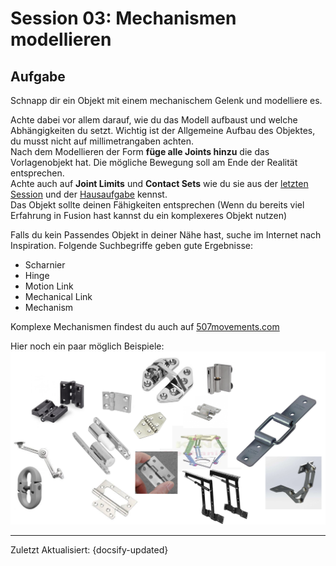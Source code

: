 # Session 03: Mechanismen modellieren 

## Aufgabe 

Schnapp dir ein Objekt mit einem mechanischem Gelenk und modelliere es. 

Achte dabei vor allem darauf, wie du das Modell aufbaust und welche Abhängigkeiten du setzt. 
Wichtig ist der Allgemeine Aufbau des Objektes, du musst nicht auf millimetrangaben achten.  
Nach dem Modellieren der Form **füge alle Joints hinzu** die das Vorlagenobjekt hat. Die mögliche Bewegung soll am Ende der Realität entsprechen.  
Achte auch auf **Joint Limits** und **Contact Sets** wie du sie aus der [letzten Session](/CAD2/CAD2_Session02.md) und der [Hausaufgabe](/CAD2/CAD2_Session02?id=homework) kennst.  
Das Objekt sollte deinen Fähigkeiten entsprechen (Wenn du bereits viel Erfahrung in Fusion hast kannst du ein komplexeres Objekt nutzen)

Falls du kein Passendes Objekt in deiner Nähe hast, suche im Internet nach Inspiration. Folgende Suchbegriffe geben gute Ergebnisse: 
- Scharnier
- Hinge 
- Motion Link 
- Mechanical Link 
- Mechanism 

Komplexe Mechanismen findest du auch auf [507movements.com](http://507movements.com/index10.html)

Hier noch ein paar möglich Beispiele: 
![mechanismen](hinges01.png)


_______

Zuletzt Aktualisiert: 
{docsify-updated}
